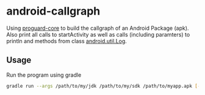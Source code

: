 # android-callgraph

Using [proguard-core](https://github.com/Guardsquare/proguard-core) to build the callgraph of an Android Package (apk).
Also print all calls to startActivity as well as calls (including paramters) to println and methods from class [android.util.Log](https://developer.android.com/reference/android/util/Log).

## Usage

Run the program using gradle
```bash
gradle run --args /path/to/my/jdk /path/to/my/sdk /path/to/myapp.apk [-a] [-p] [-l]
```
